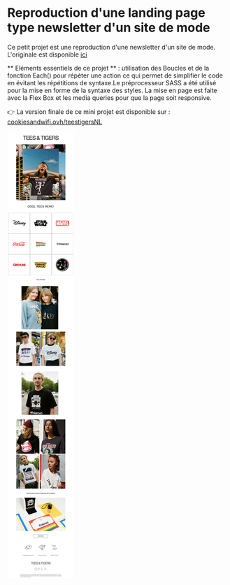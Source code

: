 # Reproduction d'une landing page type newsletter d'un site de mode

Ce petit projet est une reproduction d'une newsletter d'un site de mode. L'originale est disponible [ici](https://news.pullandbear.com/pub/sf/ResponseForm?_ri_=X0Gzc2X%3DYQpglLjHJlTQGsXzdLhywI8XTuzeY4hb3OO9LRnp1fyUXpLjzeXKUaKc3vza42U2UzfzfzfmOVXMtX%3DYQpglLjHJlTQGuEynTcG09K551ueefKzdqWl3n7jLT58qTjMN6MlTflwPzdzcJzab2RzecO&_ei_=EnnDXGIg0i9BFbWPDwzltfjVdAfDMag2xtPNOhNroG4522IaQdTAI0iKwlGjrgLAGF4tL3lQMUSllroXh_TRDE8DCtRZsU_wnrAGFoQWx2X_W0FqY6-Ww4kYRRlzkjkeiTE_w2JexmJYQstRzdSsjbWB70Ru7Po)

** Eléments essentiels de ce projet ** : utilisation des Boucles et de la fonction Each() pour répèter une action ce qui permet de simplifier le code en évitant les répétitions de syntaxe.Le préprocesseur SASS a été utilisé pour la mise en forme de la syntaxe des styles. La mise en page est faite avec la Flex Box et les media queries pour que la page soit responsive. 


👉 La version finale de ce mini projet est disponible sur : [cookiesandwifi.ovh/teestigersNL](http://cookiesandwifi.ovh/teestigersNL)


![preview](https://github.com/clairedonut/teesandtigers-NL/blob/master/teestigersNL.png?raw=true)
